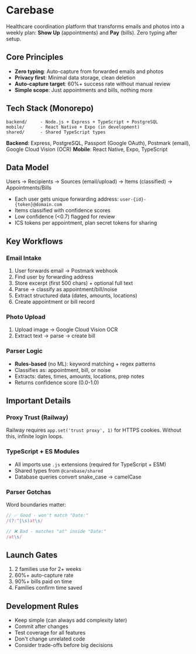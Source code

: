 # Carebase

Healthcare coordination platform that transforms emails and photos into a weekly plan: **Show Up** (appointments) and **Pay** (bills). Zero typing after setup.

## Core Principles

- **Zero typing**: Auto-capture from forwarded emails and photos
- **Privacy first**: Minimal data storage, clean deletion
- **Auto-capture target**: 60%+ success rate without manual review
- **Simple scope**: Just appointments and bills, nothing more

## Tech Stack (Monorepo)

```
backend/     - Node.js + Express + TypeScript + PostgreSQL
mobile/      - React Native + Expo (in development)
shared/      - Shared TypeScript types
```

**Backend**: Express, PostgreSQL, Passport (Google OAuth), Postmark (email), Google Cloud Vision (OCR)
**Mobile**: React Native, Expo, TypeScript

## Data Model

Users → Recipients → Sources (email/upload) → Items (classified) → Appointments/Bills

- Each user gets unique forwarding address: `user-{id}-{token}@domain.com`
- Items classified with confidence scores
- Low confidence (<0.7) flagged for review
- ICS tokens per appointment, plan secret tokens for sharing

## Key Workflows

### Email Intake
1. User forwards email → Postmark webhook
2. Find user by forwarding address
3. Store excerpt (first 500 chars) + optional full text
4. Parse → classify as appointment/bill/noise
5. Extract structured data (dates, amounts, locations)
6. Create appointment or bill record

### Photo Upload
1. Upload image → Google Cloud Vision OCR
2. Extract text → parse → create bill

### Parser Logic
- **Rules-based** (no ML): keyword matching + regex patterns
- Classifies as: appointment, bill, or noise
- Extracts: dates, times, amounts, locations, prep notes
- Returns confidence score (0.0-1.0)

## Important Details

### Proxy Trust (Railway)
Railway requires `app.set('trust proxy', 1)` for HTTPS cookies. Without this, infinite login loops.

### TypeScript + ES Modules
- All imports use `.js` extensions (required for TypeScript + ESM)
- Shared types from `@carebase/shared`
- Database queries convert snake_case → camelCase

### Parser Gotchas
Word boundaries matter:
```typescript
// ✅ Good - won't match "Date:"
/(?:^|\s)at\s/

// ❌ Bad - matches "at" inside "Date:"
/at\s/
```

## Launch Gates

1. 2 families use for 2+ weeks
2. 60%+ auto-capture rate
3. 90%+ bills paid on time
4. Families confirm time saved

## Development Rules

- Keep simple (can always add complexity later)
- Commit after changes
- Test coverage for all features
- Don't change unrelated code
- Consider trade-offs before big decisions
